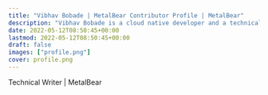 ```yaml
---
title: "Vibhav Bobade | MetalBear Contributor Profile | MetalBear"
description: "Vibhav Bobade is a cloud native developer and a technical writer contributor at MetalBear"
date: 2022-05-12T08:50:45+00:00
lastmod: 2022-05-12T08:50:45+00:00
draft: false
images: ["profile.png"]
cover: profile.png
---
```



Technical Writer | MetalBear
